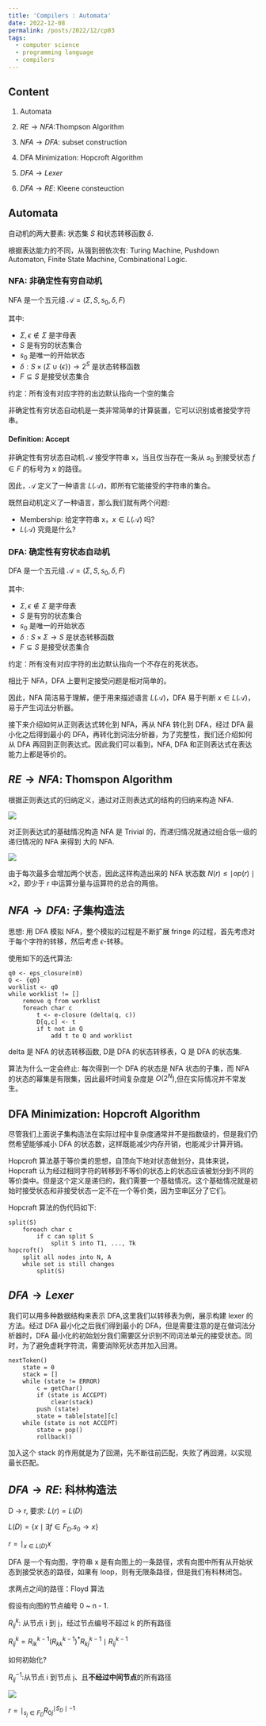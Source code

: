 ```yaml
---
title: 'Compilers : Automata'
date: 2022-12-08
permalink: /posts/2022/12/cp03
tags:
  - computer science
  - programming language
  - compilers
---
```

## Content

1. Automata

2. $RE \to NFA$:Thompson Algorithm

3. $NFA \to DFA$: subset construction

4. DFA Minimization: Hopcroft Algorithm

5. $DFA \to Lexer$

6. $DFA \to RE$: Kleene consteuction

## Automata

自动机的两大要素: 状态集 $S$ 和状态转移函数 $\delta$.

根据表达能力的不同，从强到弱依次有: Turing Machine, Pushdown Automaton, Finite State Machine, Combinational Logic.

### NFA: 非确定性有穷自动机

NFA 是一个五元组 $\mathcal{A} = (\Sigma, S, s_0, \delta, F)$

其中:

- $\Sigma, \epsilon\notin \Sigma$ 是字母表
- $S$ 是有穷的状态集合
- $s_0$ 是唯一的开始状态
- $\delta: S \times (\Sigma \cup \lbrace \epsilon \rbrace) \to 2^S$ 是状态转移函数
- $F\subseteq S$ 是接受状态集合

约定：所有没有对应字符的出边默认指向一个空的集合

非确定性有穷状态自动机是一类非常简单的计算装置，它可以识别或者接受字符串。

#### Definition: Accept

非确定性有穷状态自动机 $\mathcal{A}$ 接受字符串 x，当且仅当存在一条从 $s_0$ 到接受状态 $f\in F$ 的标号为 x 的路径。

因此，$\mathcal{A}$ 定义了一种语言 $L(\mathcal{A})$，即所有它能接受的字符串的集合。

既然自动机定义了一种语言，那么我们就有两个问题:

- Membership: 给定字符串 x，$x\in L(\mathcal{A})$ 吗?
- $L(\mathcal{A})$ 究竟是什么?

### DFA: 确定性有穷状态自动机

DFA 是一个五元组 $\mathcal{A} = (\Sigma, S, s_0, \delta, F)$

其中:

- $\Sigma, \epsilon\notin \Sigma$ 是字母表
- $S$ 是有穷的状态集合
- $s_0$ 是唯一的开始状态
- $\delta: S \times \Sigma \to S$ 是状态转移函数
- $F\subseteq S$ 是接受状态集合

约定：所有没有对应字符的出边默认指向一个不存在的死状态。

相比于 NFA，DFA 上要判定接受问题是相对简单的。

因此，NFA 简洁易于理解，便于用来描述语言 $L(\mathcal{A})$，DFA 易于判断 $x\in L(\mathcal{A})$，易于产生词法分析器。

接下来介绍如何从正则表达式转化到 NFA，再从 NFA 转化到 DFA，经过 DFA 最小化之后得到最小的 DFA，再转化到词法分析器，为了完整性，我们还介绍如何从 DFA 再回到正则表达式。因此我们可以看到，NFA, DFA 和正则表达式在表达能力上都是等价的。

## $RE\to NFA$: Thomspon Algorithm

根据正则表达式的归纳定义，通过对正则表达式的结构的归纳来构造 NFA.

![](https://github.com/SUNLIFAN/images/blob/main/post/cp031.png?raw=true)

对正则表达式的基础情况构造 NFA 是 Trivial 的，而递归情况就通过组合低一级的递归情况的 NFA 来得到 大的 NFA.

![](https://github.com/SUNLIFAN/images/blob/main/post/cp032.png?raw=true)

由于每次最多会增加两个状态，因此这样构造出来的 NFA 状态数 $N(r) \le \mid op(r) \mid \times 2$，即少于 r 中运算分量与运算符的总合的两倍。

## $NFA\to DFA$: 子集构造法

思想: 用 DFA 模拟 NFA，整个模拟的过程是不断扩展 fringe 的过程，首先考虑对于每个字符的转移，然后考虑 $\epsilon$-转移。

使用如下的迭代算法:

```
q0 <- eps_closure(n0)
Q <- {q0}
worklist <- q0
while worklist != []
	remove q from worklist
	foreach char c
		t <- e-closure (delta(q, c))
		D[q,c] <- t
		if t not in Q
			add t to Q and worklist
```

delta 是 NFA 的状态转移函数, D是 DFA 的状态转移表，Q 是 DFA 的状态集.

算法为什么一定会终止: 每次得到一个 DFA 的状态是 NFA 状态的子集，而 NFA 的状态的幂集是有限集，因此最坏时间复杂度是 $O(2^N)$,但在实际情况并不常发生。

## DFA Minimization: Hopcroft Algorithm

尽管我们上面说子集构造法在实际过程中复杂度通常并不是指数级的，但是我们仍然希望能够减小 DFA 的状态数，这样既能减少内存开销，也能减少计算开销。

Hopcroft 算法基于等价类的思想，自顶向下地对状态做划分，具体来说， Hopcraft 认为经过相同字符的转移到不等价的状态上的状态应该被划分到不同的等价类中。但是这个定义是递归的，我们需要一个基础情况。这个基础情况就是初始时接受状态和非接受状态一定不在一个等价类，因为空串区分了它们。

Hopcraft 算法的伪代码如下:

```
split(S)
	foreach char c
		if c can split S
			split S into T1, ..., Tk
hopcroft()
	split all nodes into N, A
	while set is still changes
		split(S)
```

## $DFA \to Lexer$

我们可以用多种数据结构来表示 DFA,这里我们以转移表为例，展示构建 lexer 的方法。经过 DFA 最小化之后我们得到最小的 DFA，但是需要注意的是在做词法分析器时，DFA 最小化的初始划分我们需要区分识别不同词法单元的接受状态。同时，为了避免虚耗字符流，需要消除死状态并加入回溯。

```
nextToken()
	state = 0
	stack = []
	while (state != ERROR)
		c = getChar()
		if (state is ACCEPT)
			clear(stack)
		push (state)
		state = table[state][c]
	while (state is not ACCEPT)
		state = pop()
		rollback()
```
加入这个 stack 的作用就是为了回溯，先不断往前匹配，失败了再回溯，以实现最长匹配。

## $DFA \to RE$: 科林构造法

D $\to$ r, 要求: $L(r) = L(D)$

$L(D) = \lbrace x \mid \exists f\in F_D.s_0 \to x\rbrace$

$r = \mid_{x\in L(D)}x$

DFA 是一个有向图，字符串 x 是有向图上的一条路径，求有向图中所有从开始状态到接受状态的路径，如果有 loop，则有无限条路径，但是我们有科林闭包。

求两点之间的路径：Floyd 算法

假设有向图的节点编号 0 ~ n - 1.

$R^k_{ij}$: 从节点 i 到 j，经过节点编号不超过 k 的所有路径

$R^k_{ij} = R^{k-1}_{ik}(R^{k-1}_{kk})^*R^{k-1}_{kj} \mid R^{k-1}_{ij}$

如何初始化?

$R^{-1}_{ij}:$从节点 i 到节点 j、且**不经过中间节点**的所有路径

![](https://github.com/SUNLIFAN/images/blob/main/post/cp033.png?raw=true)

$r = \mid_{s_j\in F_D} R_{0j}^{\mid S_D\mid - 1}$